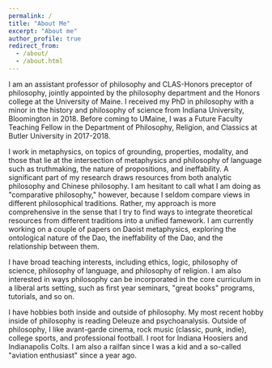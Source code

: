 ```yaml
---
permalink: /
title: "About Me"
excerpt: "About me"
author_profile: true
redirect_from: 
  - /about/
  - /about.html
---
```


I am an assistant professor of philosophy and CLAS-Honors preceptor of philosophy, jointly appointed by the philosophy department and the Honors college at the University of Maine. I received my PhD in philosophy with a minor in the history and philosophy of science from Indiana University, Bloomington in 2018. Before coming to UMaine, I was a Future Faculty Teaching Fellow in the Department of Philosophy, Religion, and Classics at Butler University in 2017-2018.

I work in metaphysics, on topics of grounding, properties, modality, and those that lie at the intersection of metaphysics and philosophy of language such as truthmaking, the nature of propositions, and ineffability. A significant part of my research draws resources from both analytic philosophy and Chinese philosophy. I am hesitant to call what I am doing as "comparative philosophy," however, because I seldom compare views in different philosophical traditions. Rather, my approach is more comprehensive in the sense that I try to find ways to integrate theoretical resources from different traditions into a unified famework. I am currently working on a couple of papers on Daoist metaphysics, exploring the ontological nature of the Dao, the ineffability of the Dao, and the relationship between them.

I have broad teaching interests, including ethics, logic, philosophy of science, philosophy of language, and philosophy of religion. I am also interested in ways philosophy can be incorporated in the core curriculum in a liberal arts setting, such as first year seminars, "great books" programs, tutorials, and so on.

I have hobbies both inside and outside of philosophy. My most recent hobby inside of philosophy is reading Deleuze and psychoanalysis. Outside of philosophy, I like avant-garde cinema, rock music (classic, punk, indie), college sports, and professional football. I root for Indiana Hoosiers and Indianapolis Colts. I am also a railfan since I was a kid and a so-called "aviation enthusiast" since a year ago.
